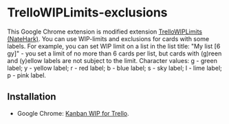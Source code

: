# TrelloWIPLimits-exclusions

This Google Chrome extension is modified extension [TrelloWIPLimits (NateHark)](https://github.com/NateHark/TrelloWIPLimits). You can use WIP-limits and exclusions for cards with some labels. For example, you can set WIP limit on a list in the list title: "My list [6 gy]" - you set a limit of no more than 6 cards per list, but cards with (g)reen and (y)ellow labels are not subject to the limit.
Сharacter values:
g - green label;
y - yellow label;
r - red label;
b - blue label;
s - sky label;
l - lime label;
p - pink label.

## Installation
* Google Chrome: [Kanban WIP for Trello](https://chrome.google.com/webstore/detail/kanban-wip-for-trello/oekefjibcnongmmmmkdiofgeppfkmdii).
